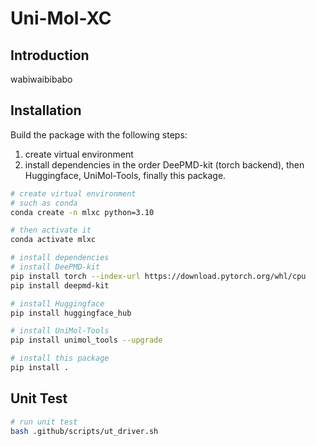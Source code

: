 # Uni-Mol-XC

## Introduction

wabiwaibibabo

## Installation

Build the package with the following steps:

1. create virtual environment
2. install dependencies in the order DeePMD-kit (torch backend), then Huggingface, UniMol-Tools, finally this package.

```bash
# create virtual environment
# such as conda
conda create -n mlxc python=3.10

# then activate it
conda activate mlxc

# install dependencies
# install DeePMD-kit
pip install torch --index-url https://download.pytorch.org/whl/cpu
pip install deepmd-kit

# install Huggingface
pip install huggingface_hub

# install UniMol-Tools
pip install unimol_tools --upgrade

# install this package
pip install .
```

## Unit Test

```bash
# run unit test
bash .github/scripts/ut_driver.sh
```
